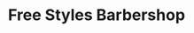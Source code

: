 ---
title: "Free Styles Barbershop"
url: /cleveland-heights/free-styles-barbershop/
shop: Friseur
---